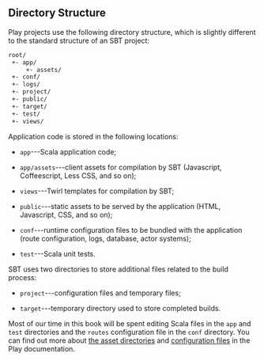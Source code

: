 ## Directory Structure

Play projects use the following directory structure,
which is slightly different to the standard structure of an SBT project:

~~~ bash
root/
 +- app/
     +- assets/
 +- conf/
 +- logs/
 +- project/
 +- public/
 +- target/
 +- test/
 +- views/
~~~

Application code is stored in the following locations:

 - `app`---Scala application code;

 - `app/assets`---client assets for compilation by SBT
   (Javascript, Coffeescript, Less CSS, and so on);

 - `views`---Twirl templates for compilation by SBT;

 - `public`---static assets to be served by the application
   (HTML, Javascript, CSS, and so on);

 - `conf`---runtime configuration files to be bundled with the application
   (route configuration, logs, database, actor systems);

 - `test`---Scala unit tests.

SBT uses two directories to store additional files related to the build process:

 - `project`---configuration files and temporary files;

 - `target`---temporary directory used to store completed builds.

Most of our time in this book will be spent editing
Scala files  in the `app` and `test` directories
and the `routes` configuration file in the `conf` directory.
You can find out more about [the asset directories](docs-assets) and
[configuration files](docs-config) in the Play documentation.
